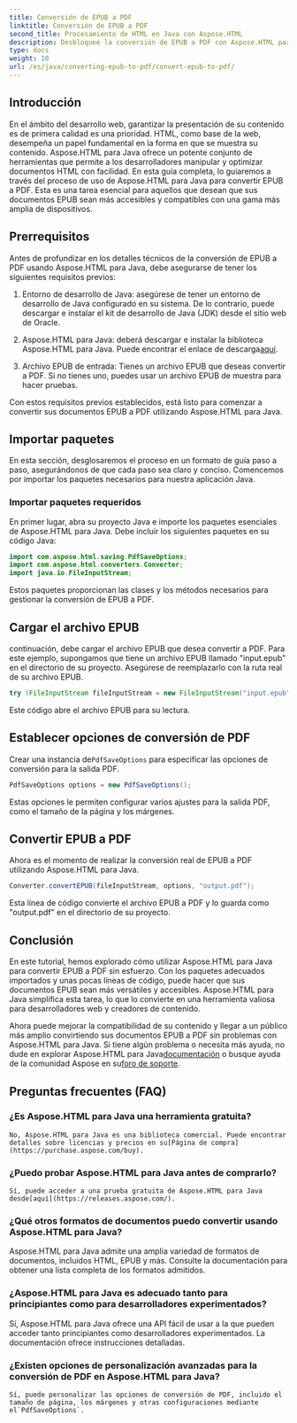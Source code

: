 ```yaml
---
title: Conversión de EPUB a PDF
linktitle: Conversión de EPUB a PDF
second_title: Procesamiento de HTML en Java con Aspose.HTML
description: Desbloquee la conversión de EPUB a PDF con Aspose.HTML para Java, la potente biblioteca de Java. Cree contenido accesible sin esfuerzo.
type: docs
weight: 10
url: /es/java/converting-epub-to-pdf/convert-epub-to-pdf/
---
```

## Introducción

En el ámbito del desarrollo web, garantizar la presentación de su contenido es de primera calidad es una prioridad. HTML, como base de la web, desempeña un papel fundamental en la forma en que se muestra su contenido. Aspose.HTML para Java ofrece un potente conjunto de herramientas que permite a los desarrolladores manipular y optimizar documentos HTML con facilidad. En esta guía completa, lo guiaremos a través del proceso de uso de Aspose.HTML para Java para convertir EPUB a PDF. Esta es una tarea esencial para aquellos que desean que sus documentos EPUB sean más accesibles y compatibles con una gama más amplia de dispositivos.

## Prerrequisitos

Antes de profundizar en los detalles técnicos de la conversión de EPUB a PDF usando Aspose.HTML para Java, debe asegurarse de tener los siguientes requisitos previos:

1. Entorno de desarrollo de Java: asegúrese de tener un entorno de desarrollo de Java configurado en su sistema. De lo contrario, puede descargar e instalar el kit de desarrollo de Java (JDK) desde el sitio web de Oracle.

2. Aspose.HTML para Java: deberá descargar e instalar la biblioteca Aspose.HTML para Java. Puede encontrar el enlace de descarga[aquí](https://releases.aspose.com/html/java/).

3. Archivo EPUB de entrada: Tienes un archivo EPUB que deseas convertir a PDF. Si no tienes uno, puedes usar un archivo EPUB de muestra para hacer pruebas.

Con estos requisitos previos establecidos, está listo para comenzar a convertir sus documentos EPUB a PDF utilizando Aspose.HTML para Java.

## Importar paquetes

En esta sección, desglosaremos el proceso en un formato de guía paso a paso, asegurándonos de que cada paso sea claro y conciso. Comencemos por importar los paquetes necesarios para nuestra aplicación Java.

### Importar paquetes requeridos

En primer lugar, abra su proyecto Java e importe los paquetes esenciales de Aspose.HTML para Java. Debe incluir los siguientes paquetes en su código Java:

```java
import com.aspose.html.saving.PdfSaveOptions;
import com.aspose.html.converters.Converter;
import java.io.FileInputStream;
```

Estos paquetes proporcionan las clases y los métodos necesarios para gestionar la conversión de EPUB a PDF.

## Cargar el archivo EPUB

continuación, debe cargar el archivo EPUB que desea convertir a PDF. Para este ejemplo, supongamos que tiene un archivo EPUB llamado "input.epub" en el directorio de su proyecto. Asegúrese de reemplazarlo con la ruta real de su archivo EPUB.

```java
try (FileInputStream fileInputStream = new FileInputStream("input.epub")) {
```

Este código abre el archivo EPUB para su lectura.

## Establecer opciones de conversión de PDF

 Crear una instancia de`PdfSaveOptions` para especificar las opciones de conversión para la salida PDF.

```java
PdfSaveOptions options = new PdfSaveOptions();
```

Estas opciones le permiten configurar varios ajustes para la salida PDF, como el tamaño de la página y los márgenes.

## Convertir EPUB a PDF

Ahora es el momento de realizar la conversión real de EPUB a PDF utilizando Aspose.HTML para Java.

```java
Converter.convertEPUB(fileInputStream, options, "output.pdf");
```

Esta línea de código convierte el archivo EPUB a PDF y lo guarda como "output.pdf" en el directorio de su proyecto.

## Conclusión

En este tutorial, hemos explorado cómo utilizar Aspose.HTML para Java para convertir EPUB a PDF sin esfuerzo. Con los paquetes adecuados importados y unas pocas líneas de código, puede hacer que sus documentos EPUB sean más versátiles y accesibles. Aspose.HTML para Java simplifica esta tarea, lo que lo convierte en una herramienta valiosa para desarrolladores web y creadores de contenido.

 Ahora puede mejorar la compatibilidad de su contenido y llegar a un público más amplio convirtiendo sus documentos EPUB a PDF sin problemas con Aspose.HTML para Java. Si tiene algún problema o necesita más ayuda, no dude en explorar Aspose.HTML para Java[documentación](https://reference.aspose.com/html/java/) o busque ayuda de la comunidad Aspose en su[foro de soporte](https://forum.aspose.com/).

## Preguntas frecuentes (FAQ)

### ¿Es Aspose.HTML para Java una herramienta gratuita?
    No, Aspose.HTML para Java es una biblioteca comercial. Puede encontrar detalles sobre licencias y precios en su[Página de compra](https://purchase.aspose.com/buy).

### ¿Puedo probar Aspose.HTML para Java antes de comprarlo?
    Sí, puede acceder a una prueba gratuita de Aspose.HTML para Java desde[aquí](https://releases.aspose.com/).

### ¿Qué otros formatos de documentos puedo convertir usando Aspose.HTML para Java?
   Aspose.HTML para Java admite una amplia variedad de formatos de documentos, incluidos HTML, EPUB y más. Consulte la documentación para obtener una lista completa de los formatos admitidos.

### ¿Aspose.HTML para Java es adecuado tanto para principiantes como para desarrolladores experimentados?
   Sí, Aspose.HTML para Java ofrece una API fácil de usar a la que pueden acceder tanto principiantes como desarrolladores experimentados. La documentación ofrece instrucciones detalladas.

### ¿Existen opciones de personalización avanzadas para la conversión de PDF en Aspose.HTML para Java?
    Sí, puede personalizar las opciones de conversión de PDF, incluido el tamaño de página, los márgenes y otras configuraciones mediante el`PdfSaveOptions`.